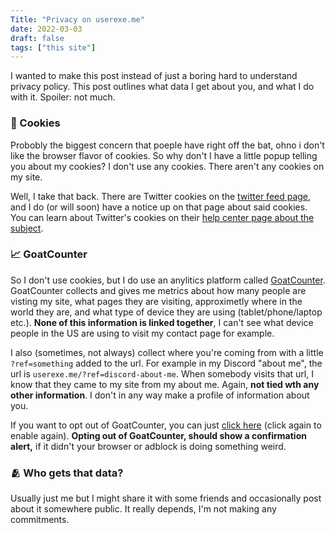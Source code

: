 ```yaml
---
Title: "Privacy on userexe.me"
date: 2022-03-03
draft: false
tags: ["this site"]
---
```


I wanted to make this post instead of just a boring hard to understand privacy policy. This post outlines what data I get about you, and what I do with it. Spoiler: not much.

### 🍪 Cookies

Probobly the biggest concern that poeple have right off the bat, ohno i don't like the browser flavor of cookies. So why don't I have a little popup telling you about my cookies? I don't use any cookies. There aren't any cookies on my site.

Well, I take that back. There are Twitter cookies on the [twitter feed page](/twitter-feed/), and I do (or will soon) have a notice up on that page about said cookies. You can learn about Twitter's cookies on their [help center page about the subject](https://help.twitter.com/en/twitter-for-websites-ads-info-and-privacy).

### 📈 GoatCounter

So I don't use cookies, but I do use an anylitics platform called [GoatCounter](https://www.goatcounter.com/). GoatCounter collects and gives me metrics about how many people are visting my site, what pages they are visiting, approximetly where in the world they are, and what type of device they are using (tablet/phone/laptop etc.). **None of this information is linked together**, I can't see what device people in the US are using to visit my contact page for example.

I also (sometimes, not always) collect where you're coming from with a little `?ref=something` added to the url. For example in my Discord "about me", the url is `userexe.me/?ref=discord-about-me`. When somebody visits that url, I know that they came to my site from my about me. Again, **not tied wth any other information**. I don't in any way make a profile of information about you.

If you want to opt out of GoatCounter, you can just [click here](/posts/privacy/#toggle-goatcounter) (click again to enable again). **Opting out of GoatCounter, should show a confirmation alert,** if it didn't your browser or adblock is doing something weird.

### 🫂 Who gets that data?

Usually just me but I might share it with some friends and occasionally post about it somewhere public. It really depends, I'm not making any commitments.